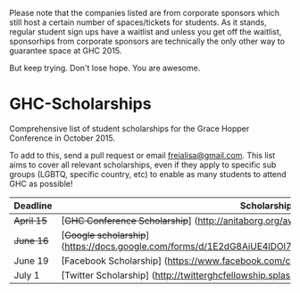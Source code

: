 Please note that the companies listed are from corporate sponsors which still host a certain number of spaces/tickets for 
students.  As it stands, regular student sign ups have a waitlist and unless you get off the waitlist, sponsorhips from 
corporate sponsors are technically the only other way to guarantee space at GHC 2015.

But keep trying. Don't lose hope. You are awesome.

# GHC-Scholarships

Comprehensive list of student scholarships for the Grace Hopper Conference in October 2015. 

To add to this, send a pull request or email freialisa@gmail.com. This list aims to cover all relevant scholarships, even if they  apply to specific sub groups (LGBTQ, specific country, etc) to enable as many students to attend GHC as possible!

| Deadline | Scholarship |
|----------|-------------|
|~~April 15~~| [~~GHC Conference Scholarship~~] (http://anitaborg.org/awards-grants/ghc-scholarship-grants/)  |
|~~June 16~~| [~~Google scholarship~~] (https://docs.google.com/forms/d/1E2dG8AiUE4lDOl7nlfi2PFvacjDT5js_f_M_elyYDQw/viewform) |
| June 19         | [Facebook Scholarship] (https://www.facebook.com/careers/program/gracehopper2015/)|
| July 1 | [Twitter Scholarship] (http://twitterghcfellowship.splashthat.com/)

